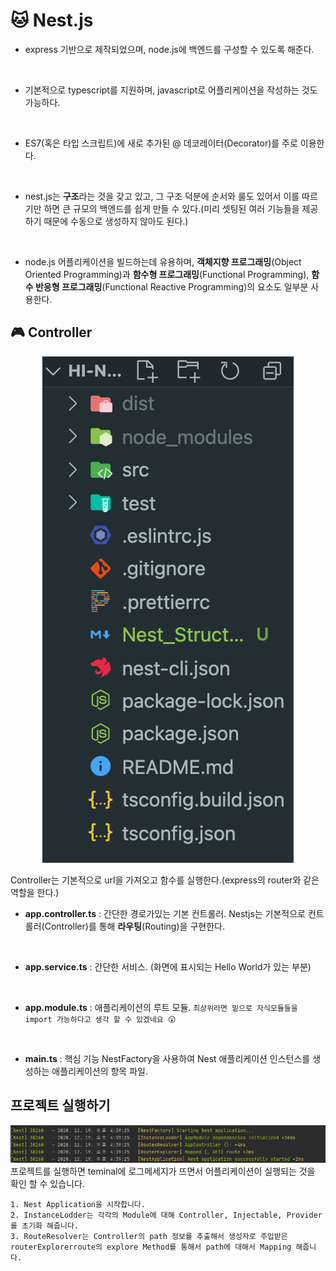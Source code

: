 # 🐱 Nest.js
* express 기반으로 제작되었으며, node.js에 백엔드를 구성할 수 있도록 해준다.
<br>

* 기본적으로 typescript를 지원하며, javascript로 어플리케이션을 작성하는 것도 가능하다.
<br>

* ES7(혹은 타입 스크립트)에 새로 추가된  @ 데코레이터(Decorator)를 주로 이용한다.
<br>

* nest.js는 **구조**라는 것을 갖고 있고, 그 구조 덕분에 순서와 룰도 있어서 이를 따르기만 하면 큰 규모의 백엔드를 쉽게 만들 수 있다.(미리 셋팅된 여러 기능들을 제공하기 때문에 수동으로 생성하지 않아도 된다.)
<br>

* node.js 어플리케이션을 빌드하는데 유용하며, **객체지향 프로그래밍**(Object Oriented Programming)과 **함수형 프로그래밍**(Functional Programming), **함수 반응형 프로그래밍**(Functional Reactive Programming)의 요소도 일부분 사용한다.

## 🎮 Controller
<div align="center">
    <img src="./img/Nest_Struct.png">
</div>

Controller는 기본적으로 url을 가져오고 함수를 실행한다.(express의 router와 같은 역할을 한다.)
* **app.controller.ts** : 간단한 경로가있는 기본 컨트롤러.
Nestjs는 기본적으로 컨트롤러(Controller)를 통해 **라우팅**(Routing)을 구현한다.
<br>

* **app.service.ts** : 간단한 서비스. (화면에 표시되는 Hello World가 있는 부분)
<br>

* **app.module.ts** : 애플리케이션의 루트 모듈.
`최상위라면 밑으로 자식모듈들을 import 가능하다고 생각 할 수 있겠네요 😮`
<br>

* **main.ts** : 핵심 기능 NestFactory을 사용하여 Nest 애플리케이션 인스턴스를 생성하는 애플리케이션의 항목 파일.


## 프로젝트 실행하기
<div align="center">
    <img src="./img/log_msg.png">
</div>
프로젝트를 실행하면 teminal에 로그메세지가 뜨면서 어플리케이션이 실행되는 것을 확인 할 수 있습니다.

    1. Nest Application을 시작합니다.
    2. InstanceLodder는 각각의 Module에 대해 Controller, Injectable, Provider를 초기화 해줍니다.
    3. RouteResolver는 Controller의 path 정보를 추출해서 생성자로 주입받은 routerExplorerroute의 explore Method를 통해서 path에 대해서 Mapping 해줍니다.